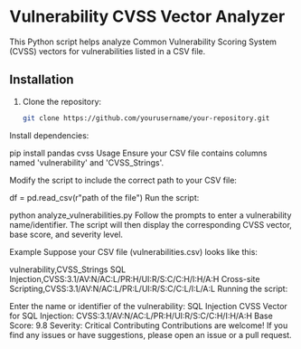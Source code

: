 
# Vulnerability CVSS Vector Analyzer

This Python script helps analyze Common Vulnerability Scoring System (CVSS) vectors for vulnerabilities listed in a CSV file.

## Installation

1. Clone the repository:

   ```bash
   git clone https://github.com/yourusername/your-repository.git
Install dependencies:


pip install pandas cvss
Usage
Ensure your CSV file contains columns named 'vulnerability' and 'CVSS_Strings'.

Modify the script to include the correct path to your CSV file:


df = pd.read_csv(r"path of the file")
Run the script:


python analyze_vulnerabilities.py
Follow the prompts to enter a vulnerability name/identifier. The script will then display the corresponding CVSS vector, base score, and severity level.

Example
Suppose your CSV file (vulnerabilities.csv) looks like this:


vulnerability,CVSS_Strings
SQL Injection,CVSS:3.1/AV:N/AC:L/PR:H/UI:R/S:C/C:H/I:H/A:H
Cross-site Scripting,CVSS:3.1/AV:N/AC:L/PR:L/UI:R/S:C/C:L/I:L/A:L
Running the script:


Enter the name or identifier of the vulnerability: SQL Injection
CVSS Vector for SQL Injection: CVSS:3.1/AV:N/AC:L/PR:H/UI:R/S:C/C:H/I:H/A:H
Base Score: 9.8
Severity: Critical
Contributing
Contributions are welcome! If you find any issues or have suggestions, please open an issue or a pull request.
